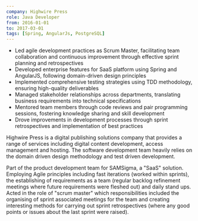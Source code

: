 ```yaml
---
company: Highwire Press
role: Java Developer
from: 2016-01-01
to: 2017-03-01
tags: [Spring, AngularJs, PostgreSQL]
---
```


<!--action-points-->

- Led agile development practices as Scrum Master, facilitating team collaboration and continuous improvement through effective sprint planning and retrospectives
- Developed enterprise features for SaaS platform using Spring and AngularJS, following domain-driven design principles
- Implemented comprehensive testing strategies using TDD methodology, ensuring high-quality deliverables
- Managed stakeholder relationships across departments, translating business requirements into technical specifications
- Mentored team members through code reviews and pair programming sessions, fostering knowledge sharing and skill development
- Drove improvements in development processes through sprint retrospectives and implementation of best practices

<!--prose-->

Highwire Press is a digital publishing solutions company that provides a range of services including digital content development, access management and hosting. The software development team heavily relies on the domain driven design methodology and test driven development.

Part of the product development team for SAMSigma, a "SaaS" solution. Employing Agile principles including fast iterations (worked within sprints), the establishing of requirements as a team (regular backlog refinement meetings where future requirements were fleshed out) and daily stand ups. Acted in the role of "scrum master" which responsibilities included the organising of sprint associated meetings for the team and creating interesting methods for carrying out sprint retrospectives (where any good points or issues about the last sprint were raised).
